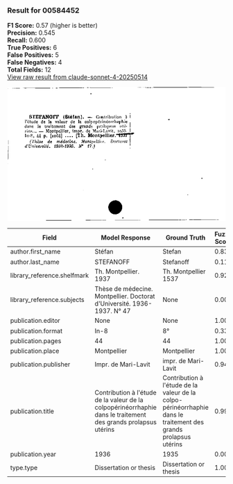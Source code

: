 ### Result for 00584452
**F1 Score:** 0.57 (higher is better)<br>**Precision:** 0.545<br>**Recall:** 0.600<br>**True Positives:** 6<br>**False Positives:** 5<br>**False Negatives:** 4<br>**Total Fields:** 12<br>[View raw result from claude-sonnet-4-20250514](https://github.com/RISE-UNIBAS/humanities_data_benchmark/blob/main/results/2025-10-01/T0148/request_T0148_00584452.json)

<img src="https://github.com/RISE-UNIBAS/humanities_data_benchmark/blob/main/benchmarks/zettelkatalog/images/00584452.jpg?raw=true" alt="00584452" width="600px">

| Field | Model Response | Ground Truth | Fuzzy Score | Match |
|-------|----------------|--------------|-------------|-------|
| author.first_name | Stéfan | Stefan | 0.833 | ❌ |
| author.last_name | STEFANOFF | Stefanoff | 0.111 | ❌ |
| library_reference.shelfmark | Th. Montpellier. 1937 | Th. Montpellier 1537 | 0.927 | ✅ |
| library_reference.subjects | Thèse de médecine. Montpellier. Doctorat d'Université. 1936-1937. N° 47 | None | 0.000 | ❌ |
| publication.editor | None | None | 1.000 | ✅ |
| publication.format | In-8 | 8° | 0.333 | ❌ |
| publication.pages | 44 | 44 | 1.000 | ✅ |
| publication.place | Montpellier | Montpellier | 1.000 | ✅ |
| publication.publisher | Impr. de Mari-Lavit | impr. de Mari-Lavit | 0.947 | ✅ |
| publication.title | Contribution à l'étude de la valeur de la colpopérinéorrhaphie dans le traitement des grands prolapsus utérins | Contribution à l'étude de la valeur de la colpo-périnéorrhaphie dans le traitement des grands prolapsus utérins | 0.995 | ✅ |
| publication.year | 1936 | 1935 | 0.000 | ❌ |
| type.type | Dissertation or thesis | Dissertation or thesis | 1.000 | ✅ |
